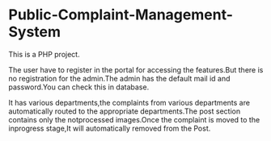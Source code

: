 # Public-Complaint-Management-System
This is a PHP project.

The user have to register in the portal for accessing the features.But there is no registration for the admin.The admin has the default mail id and password.You can check this in database.

It has various departments,the complaints from various departments are automatically routed to the appropriate departments.The post section contains only the notprocessed images.Once the complaint is moved to the inprogress stage,It will automatically removed from the Post.
